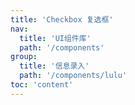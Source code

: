 ```yaml
---
title: 'Checkbox 复选框'
nav:
  title: 'UI组件库'
  path: '/components'
group:
  title: '信息录入'
  path: '/components/lulu'
toc: 'content'
---
```


<code src="./demos/index.tsx"></code> <API></API>
